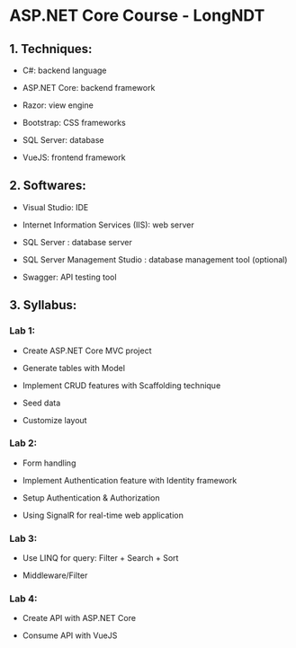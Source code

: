 # ASP.NET Core Course - LongNDT

## 1. Techniques:
- C#: backend language

- ASP.NET Core: backend framework

- Razor: view engine

- Bootstrap: CSS frameworks

- SQL Server: database

- VueJS: frontend framework

## 2. Softwares:
- Visual Studio: IDE

- Internet Information Services (IIS): web server

- SQL Server : database server

- SQL Server Management Studio : database management tool (optional)

- Swagger: API testing tool

## 3. Syllabus:
### Lab 1:
- Create ASP.NET Core MVC project

- Generate tables with Model

- Implement CRUD features with Scaffolding technique

- Seed data

- Customize layout

### Lab 2:
- Form handling

- Implement Authentication feature with Identity framework

- Setup Authentication & Authorization

- Using SignalR for real-time web application


### Lab 3:
- Use LINQ for query: Filter + Search + Sort

- Middleware/Filter

### Lab 4:
- Create API with ASP.NET Core

- Consume API with VueJS